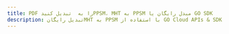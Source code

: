 ---title: PDF را به  تبدیل کنیدPPSM، MHT به PPSM مبدل رایگان یا GO SDKdescription: تبدیل رایگانMHT به PPSM با استفاده از GO Cloud APIs & SDK همچنین اسناد PDF را در Cloud ایجاد، ویرایش و رندر کنید.---